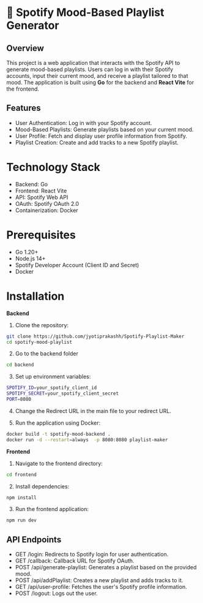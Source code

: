 # 🎵 Spotify Mood-Based Playlist Generator

## Overview
This project is a web application that interacts with the Spotify API to generate mood-based playlists. Users can log in with their Spotify accounts, input their current mood, and receive a playlist tailored to that mood. The application is built using **Go** for the backend and **React Vite** for the frontend.

## Features
- User Authentication: Log in with your Spotify account.
- Mood-Based Playlists: Generate playlists based on your current mood.
- User Profile: Fetch and display user profile information from Spotify.
- Playlist Creation: Create and add tracks to a new Spotify playlist.

# Technology Stack
- Backend: Go
- Frontend: React Vite
- API: Spotify Web API
- OAuth: Spotify OAuth 2.0
- Containerization: Docker

# Prerequisites
- Go 1.20+
- Node.js 14+
- Spotify Developer Account (Client ID and Secret)
- Docker
  
# Installation
**Backend**
1. Clone the repository:
```bash
git clone https://github.com/jyotiprakashh/Spotify-Playlist-Maker
cd spotify-mood-playlist
```

2. Go to the backend folder
```bash
cd backend
```
3. Set up environment variables:
```bash
SPOTIFY_ID=your_spotify_client_id
SPOTIFY_SECRET=your_spotify_client_secret
PORT=8080
```

4. Change the Redirect URL in the main file to your redirect URL.

5. Run the application using Docker:
```bash
docker build -t spotify-mood-backend .
docker run -d --restart=always  -p 8080:8080 playlist-maker
```

**Frontend**
1. Navigate to the frontend directory:
```bash
cd frontend
```

2. Install dependencies:
```bash
npm install
```

3. Run the frontend application:
```bash
npm run dev
```


## API Endpoints
- GET /login: Redirects to Spotify login for user authentication.
- GET /callback: Callback URL for Spotify OAuth.
- POST /api/generate-playlist: Generates a playlist based on the provided mood.
- POST /api/addPlaylist: Creates a new playlist and adds tracks to it.
- GET /api/user-profile: Fetches the user's Spotify profile information.
- POST /logout: Logs out the user.

